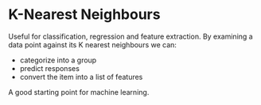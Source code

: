 # K-Nearest Neighbours

Useful for classification, regression and feature extraction. By examining a data point against its K nearest neighbours we can:

-   categorize into a group
-   predict responses
-   convert the item into a list of features

A good starting point for machine learning.
